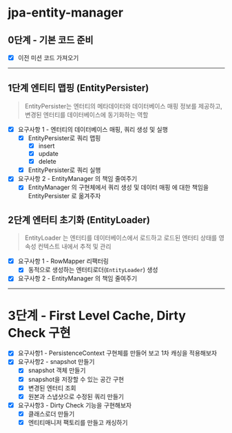 # jpa-entity-manager


## 0단계 - 기본 코드 준비

- [X] 이전 미션 코드 가져오기

--- 
## 1단계 엔티티 맵핑 (EntityPersister)
> EntityPersister는 엔터티의 메타데이터와 데이터베이스 매핑 정보를 제공하고, 변경된 엔터티를 데이터베이스에 동기화하는 역할

- [X] 요구사항 1 - 엔터티의 데이터베이스 매핑, 쿼리 생성 및 실행
  - [X] EntityPersister로 쿼리 맵핑 
    - [X] insert
    - [X] update
    - [X] delete
  - [X] EntityPersister로 쿼리 실행
- [X] 요구사항 2 - EntityManager 의 책임 줄여주기
  - [X] EntityManager 의 구현체에서 쿼리 생성 및 데이터 매핑 에 대한 책임을 EntityPersister 로 옮겨주자

## 2단계 엔터티 초기화 (EntityLoader)
> EntityLoader 는 엔터티를 데이터베이스에서 로드하고 로드된 엔터티 상태를 영속성 컨텍스트 내에서 추적 및 관리

- [X] 요구사항 1 - RowMapper 리팩터링
  -  [X] 동적으로 생성하는 엔터티로더(`EntityLoader`) 생성
- [X] 요구사항 2 - EntityManager 의 책임 줄여주기

---
# 3단계 - First Level Cache, Dirty Check 구현 
 - [X] 요구사항1 - PersistenceContext 구현체를 만들어 보고 1차 캐싱을 적용해보자
 - [X] 요구사항2 - snapshot 만들기
   - [X] snapshot 객체 만들기 
   - [X] snapshot을 저장할 수 있는 공간 구현 
   - [X] 변경된 엔터티 조회
   - [X] 원본과 스냅샷으로 수정된 쿼리 만들기 
 - [X] 요구사항3 - Dirty Check 기능을 구현해보자
   - [X] 클래스로더 만들기 
   - [X] 엔티티매니저 팩토리를 만들고 캐싱하기
